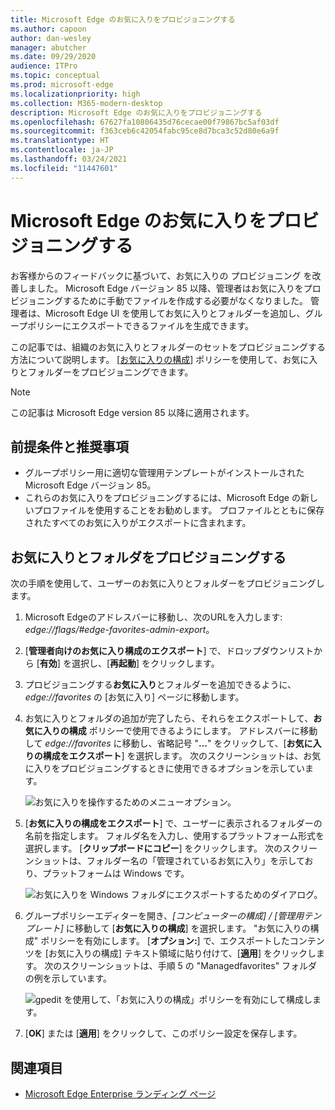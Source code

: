 ```yaml
---
title: Microsoft Edge のお気に入りをプロビジョニングする
ms.author: capoon
author: dan-wesley
manager: abutcher
ms.date: 09/29/2020
audience: ITPro
ms.topic: conceptual
ms.prod: microsoft-edge
ms.localizationpriority: high
ms.collection: M365-modern-desktop
description: Microsoft Edge のお気に入りをプロビジョニングする
ms.openlocfilehash: 67627fa10806435d76cecae00f79867bc5af03df
ms.sourcegitcommit: f363ceb6c42054fabc95ce8d7bca3c52d80e6a9f
ms.translationtype: HT
ms.contentlocale: ja-JP
ms.lasthandoff: 03/24/2021
ms.locfileid: "11447601"
---
```

# <a name="provision-favorites-for-microsoft-edge"></a>Microsoft Edge のお気に入りをプロビジョニングする

お客様からのフィードバックに基づいて、お気に入りの プロビジョニング を改善しました。 Microsoft Edge バージョン 85 以降、管理者はお気に入りをプロビジョニングするために手動でファイルを作成する必要がなくなりました。 管理者は、Microsoft Edge UI を使用してお気に入りとフォルダーを追加し、グループポリシーにエクスポートできるファイルを生成できます。

この記事では、組織のお気に入りとフォルダーのセットをプロビジョニングする方法について説明します。 [[お気に入りの構成](//DeployEdge/microsoft-edge-policies#configure-favorites)] ポリシーを使用して、お気に入りとフォルダーをプロビジョニングできます。

> [!NOTE]
> この記事は Microsoft Edge version 85 以降に適用されます。

## <a name="prerequisites-and-recommendations"></a>前提条件と推奨事項

- グループポリシー用に適切な管理用テンプレートがインストールされた Microsoft Edge バージョン 85。
- これらのお気に入りをプロビジョニングするには、Microsoft Edge の新しいプロファイルを使用することをお勧めします。 プロファイルとともに保存されたすべてのお気に入りがエクスポートに含まれます。  

## <a name="provision-favorites-and-folders"></a>お気に入りとフォルダをプロビジョニングする

次の手順を使用して、ユーザーのお気に入りとフォルダーをプロビジョニングします。

1. Microsoft Edgeのアドレスバーに移動し、次のURLを入力します: *edge://flags/#edge-favorites-admin-export*。
2. [**管理者向けのお気に入り構成のエクスポート**] で、ドロップダウンリストから [**有効**] を選択し、[**再起動**] をクリックします。

3. プロビジョニングする**お気に入り**とフォルダーを追加できるように、*edge://favorites* の [お気に入り] ページに移動します。

<!--
4. On the **Favorites bar**, click **Add folder**. The folder structure of favorites that are set in the profile you're using will be reflected in the folder you provision for your users. The next screenshot shows "Managed favorites", the folder we'll use to provision favorites.

   ![Add a folder](media/edge-learnmore-provision-favorites/provision-favorites-add-folder.png)

   > [!TIP]
   > Add existing folders that contain favorites you want to provision for your users.

5. Select "Managed favorites" and then click **Add favorite**. The next screenshot shows the favorite we've added.

   ![Add a favorite](media/edge-learnmore-provision-favorites/provision-favorites-add-favorite.png)-->

4. お気に入りとフォルダの追加が完了したら、それらをエクスポートして、**お気に入りの構成** ポリシーで使用できるようにします。 アドレスバーに移動して *edge://favorites* に移動し、省略記号 "**…**" をクリックして、[**お気に入りの構成をエクスポート**] を選択します。 次のスクリーンショットは、お気に入りをプロビジョニングするときに使用できるオプションを示しています。

   ![お気に入りを操作するためのメニューオプション。](media/edge-learnmore-provision-favorites/provision-favorites-menu-options.png)

5. [**お気に入りの構成をエクスポート**] で、ユーザーに表示されるフォルダーの名前を指定します。 フォルダ名を入力し、使用するプラットフォーム形式を選択します。 [**クリップボードにコピー**] をクリックします。 次のスクリーンショットは、フォルダー名の「管理されているお気に入り」を示しており、プラットフォームは Windows です。

   ![お気に入りを Windows フォルダにエクスポートするためのダイアログ。](media/edge-learnmore-provision-favorites/provision-favorites-export.png)

6. グループポリシーエディターを開き、*[コンピューターの構成] / [管理用テンプレート]* に移動して [**お気に入りの構成**] を選択します。 "お気に入りの構成" ポリシーを有効にします。 [**オプション:**] で、エクスポートしたコンテンツを [お気に入りの構成] テキスト領域に貼り付けて、[**適用**] をクリックします。 次のスクリーンショットは、手順 5 の "Managedfavorites" フォルダの例を示しています。

   ![gpedit を使用して、「お気に入りの構成」ポリシーを有効にして構成します。](media/edge-learnmore-provision-favorites/provision-favorites-gpedit.png)

7. [**OK**] または [**適用**] をクリックして、このポリシー設定を保存します。

## <a name="see-also"></a>関連項目

- [Microsoft Edge Enterprise ランディング ページ](https://aka.ms/EdgeEnterprise)